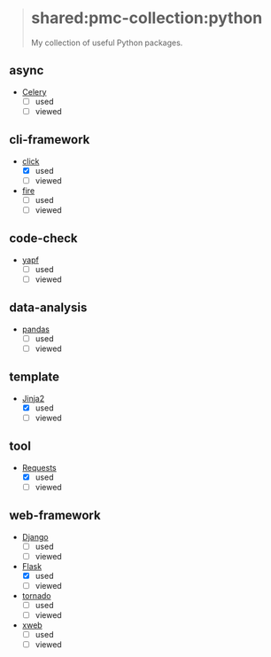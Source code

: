 > # shared:pmc-collection:python
>
> My collection of useful Python packages.

## async

- [Celery](https://github.com/celery/celery)
  - [ ] used
  - [ ] viewed

## cli-framework

- [click](https://github.com/pallets/click)
  - [x] used
  - [ ] viewed
- [fire](https://github.com/google/python-fire)
  - [ ] used
  - [ ] viewed

## code-check

- [yapf](https://github.com/google/yapf)
  - [ ] used
  - [ ] viewed

## data-analysis

- [pandas](https://github.com/pandas-dev/pandas)
  - [ ] used
  - [ ] viewed

## template

- [Jinja2](https://github.com/pallets/jinja)
  - [x] used
  - [ ] viewed

## tool

- [Requests](https://github.com/kennethreitz/requests)
  - [x] used
  - [ ] viewed

## web-framework

- [Django](https://github.com/django/django)
  - [ ] used
  - [ ] viewed
- [Flask](https://github.com/pallets/flask)
  - [x] used
  - [ ] viewed
- [tornado](https://github.com/tornadoweb/tornado)
  - [ ] used
  - [ ] viewed
- [xweb](https://github.com/gaojiuli/xweb)
  - [ ] used
  - [ ] viewed

